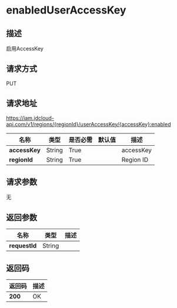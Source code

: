 # enabledUserAccessKey


## 描述
启用AccessKey

## 请求方式
PUT

## 请求地址
https://iam.jdcloud-api.com/v1/regions/{regionId}/userAccessKey/{accessKey}:enabled

|名称|类型|是否必需|默认值|描述|
|---|---|---|---|---|
|**accessKey**|String|True| |accessKey|
|**regionId**|String|True| |Region ID|

## 请求参数
无


## 返回参数
|名称|类型|描述|
|---|---|---|
|**requestId**|String| |



## 返回码
|返回码|描述|
|---|---|
|**200**|OK|
